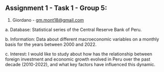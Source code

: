 ## Assignment 1 - Task 1 - Group 5:

1.	Giordano - gm.mont18@gmail.com

a.	Database:  Statistical series of the Central Reserve Bank of Peru.

b.	Information:  Data about different macroeconomic variables on a monthly basis for the years between 2000 and 2022.

c.	Interest: I would like to study about how has the relationship between foreign investment and economic growth evolved in Peru over the past decade (2010-2022), and what key factors have influenced this dynamic.
